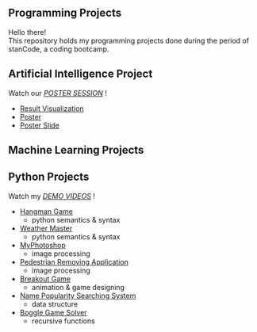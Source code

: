 ## Programming Projects
Hello there!\
This repository holds my programming projects done during the period of stanCode, a coding bootcamp.

## Artificial Intelligence Project

Watch our *[POSTER SESSION](https://youtu.be/WXg115F2gd8?si=qaNoF6Hck_9T5e6n)* !

- [Result Visualization](https://huggingface.co/spaces/ccfish/Sentiment_Analyzer)
- [Poster](https://github.com/ChristinaJSYu/stanCode_Python_Project/blob/main/Artificial%20Intelligence_Project/Poster.jpg)
- [Poster Slide](https://www.canva.com/design/DAGR3-Ve1go/Yl2g_kI7S7E-svIf1yz1HA/edit?utm_content=DAGR3-Ve1go&utm_campaign=designshare&utm_medium=link2&utm_source=sharebutton)

## Machine Learning Projects

## Python Projects

Watch my *[DEMO VIDEOS](https://www.youtube.com/playlist?list=PL6FWNwNPGCE56gP3lxhYPLoUbqE_unUiP)* !

- [Hangman Game](https://github.com/ChristinaJSYu/stanCode_Python_Project/tree/main/Python_Project/Hangman%20Game)
  - python semantics & syntax
- [Weather Master](https://github.com/ChristinaJSYu/stanCode_Python_Project/tree/main/Python_Project/Weather%20Master)
  - python semantics & syntax
- [MyPhotoshop](https://github.com/ChristinaJSYu/stanCode_Python_Project/tree/main/Python_Project/MyPhotoshop)
  - image processing
- [Pedestrian Removing Application](https://github.com/ChristinaJSYu/stanCode_Python_Project/tree/main/Python_Project/Pedestrian%20removing%20application)
  - image processing
- [Breakout Game](https://github.com/ChristinaJSYu/stanCode_Python_Project/tree/main/Python_Project/Breakout%20Game)
  - animation & game designing
- [Name Popularity Searching System](https://github.com/ChristinaJSYu/stanCode_Python_Project/tree/main/Python_Project/Name%20Popularity%20Searching%20System)
  - data structure
- [Boggle Game Solver](https://github.com/ChristinaJSYu/stanCode_Python_Project/tree/main/Python_Project/Boggle%20Game%20Solver)
  - recursive functions

